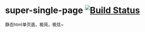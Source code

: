 # super-single-page [![Build Status](https://travis-ci.com/realwds/super-single-page.svg?branch=main)](https://travis-ci.com/realwds/super-single-page)
静态html单页面，极简，极炫~
